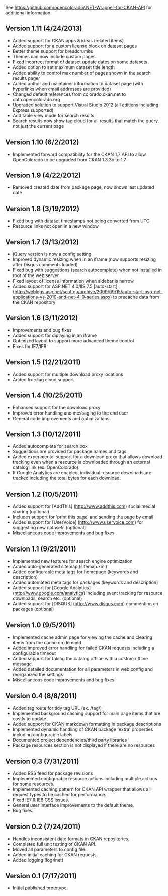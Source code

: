 ﻿See https://github.com/opencolorado/.NET-Wrapper-for-CKAN-API for additional information.

## Version 1.11 (4/24/2013)
* Added support for CKAN apps & ideas (related items)
* Added support for a custom license block on dataset pages
* Better theme support for breadcrumbs
* Themes can now include custom pages
* Fixed incorrect format of dataset update dates on some datasets
* Added option to set maximum dataset title length
* Added ability to control max number of pages shown in the search results pager
* Added author and maintainer information to dataset page (with hyperlinks when email addresses are provided)
* Changed default references from colorado.ckan.net to data.opencolorado.org
* Upgraded solution to support Visual Studio 2012 (all editions including Express supported)
* Add table view mode for search results
* Search results now show tag cloud for all results that match the query, not just the current page

## Version 1.10 (6/2/2012)
* Implemented forward compatibility for the CKAN 1.7 API to allow OpenColorado to be upgraded from CKAN 1.3.3b to 1.7

## Version 1.9 (4/22/2012)
* Removed created date from package page, now shows last updated date

## Version 1.8 (3/19/2012)
* Fixed bug with dataset timestamps not being converted from UTC
* Resource links not open in a new window

## Version 1.7 (3/13/2012)
* jQuery version is now a config setting
* Improved dynamic resizing when in an iframe (now supports resizing after Disqus comments loaded)
* Fixed bug with suggestions (search autocomplete) when not installed in root of the web server
* Fixed layout of license information when sidebar is narrow
* Added support for ASP.NET 4.0/IIS 7.5 [auto-start] (http://weblogs.asp.net/scottgu/archive/2009/09/15/auto-start-asp-net-applications-vs-2010-and-net-4-0-series.aspx) to precache data from the CKAN repository

## Version 1.6 (3/11/2012)
* Improvements and bug fixes
* Added support for diplaying in an iframe
* Optimized layout to support more advanced theme control
* Fixes for IE7/IE8

## Version 1.5 (12/21/2011)
* Added support for multiple download proxy locations 
* Added true tag cloud support

## Version 1.4 (10/25/2011)
* Enhanced support for the download proxy
* Improved error handling and messaging to the end user
* General code improvements and optimizations

## Version 1.3 (10/12/2011)
* Added autocomplete for search box
 * Suggestions are provided for package names and tags
* Added experimental support for a download proxy that allows download tracking even when a resource is downloaded through an external catalog link (ex. OpenColorado).  
 * If Google Analytics are enabled, individual resource downloads are tracked including the total bytes for each download.

## Version 1.2 (10/5/2011)
* Added support for [AddThis] (http://www.addthis.com) social medial sharing (optional)
 * Includes support for 'print this page' and sending the page by email
* Added support for [UserVoice] (http://www.uservoice.com) for suggesting new datasets (optional)
* Miscellaneous code improvements and bug fixes

## Version 1.1 (9/21/2011)
* Implemented new features for search engine optimization
 * Added auto-generated sitemap (sitemap.xml)
 * Added configurable meta tags for homepage (keywords and description)
 * Added automated meta tags for packages (keywords and description)
* Added support for [Google Analytics] (http://www.google.com/analytics) including event tracking for resource downloads, search etc. (optional)
* Added support for [DISQUS] (http://www.disqus.com) commenting on packages (optional)

## Version 1.0 (9/5/2011)
* Implemented cache admin page for viewing the cache and clearing items from the cache on demand
* Added improved error handling for failed CKAN requests including a configurable timeout
* Added support for taking the catalog offline with a custom offline message.
* Added detailed documentation for all parameters in web.config and reorganized the settings
* Miscellaneous code improvements and bug fixes

## Version 0.4 (8/8/2011)
* Added tag route for tidy tag URL (ex. /tag/<tag>)
* Implemented background caching support for main page items that are costly to update.
* Added support for CKAN markdown formatting in package descriptions
* Implemented dynamic handling of CKAN package 'extra' properties including configurable labels
* Documented project dependencies/third party libraries
* Package resources section is not displayed if there are no resources

## Version 0.3 (7/31/2011)
* Added RSS feed for package revisions
* Implemented configurable resource actions including multiple actions for some resources.
* Implemented caching pattern for CKAN API wrapper that allows all request types to be cached for performance.
* Fixed IE7 & IE8 CSS issues.
* General user interface improvements to the default theme.
* Bug fixes.

## Version 0.2 (7/24/2011)
* Handles inconsistent date formats in CKAN repositories.
* Completed full unit testing of CKAN API.
* Moved all parameters to config file.
* Added initial caching for CKAN requests.
* Added logging (log4net)

## Version 0.1 (7/17/2011)
* Initial published prototype.

